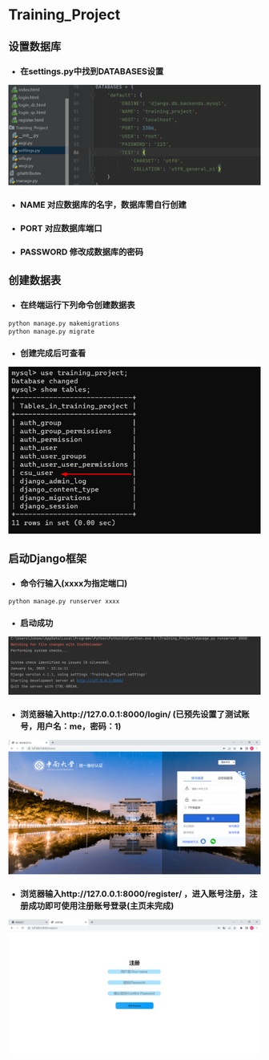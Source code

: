 # Training_Project

## 设置数据库
* ### 在settings.py中找到DATABASES设置
![database](https://github.com/JUKOMU/Training_Project/blob/master/photos/database.png)
* ### NAME 对应数据库的名字，数据库需自行创建
* ### PORT 对应数据库端口
* ### PASSWORD 修改成数据库的密码

## 创建数据表
* ### 在终端运行下列命令创建数据表
```
python manage.py makemigrations
python manage.py migrate
```
* ### 创建完成后可查看
![database](https://github.com/JUKOMU/Training_Project/blob/master/photos/showdata.png)

## 启动Django框架
* ### 命令行输入(xxxx为指定端口)
```
python manage.py runserver xxxx
```
* ### 启动成功
![database](https://github.com/JUKOMU/Training_Project/blob/master/photos/run.png)

* ### 浏览器输入http://127.0.0.1:8000/login/  (已预先设置了测试账号，用户名：me，密码：1)
![database](https://github.com/JUKOMU/Training_Project/blob/master/photos/login1.png)

* ### 浏览器输入http://127.0.0.1:8000/register/ ，进入账号注册，注册成功即可使用注册账号登录(主页未完成)
![database](https://github.com/JUKOMU/Training_Project/blob/master/photos/register.png)
